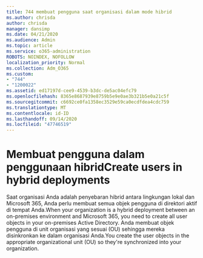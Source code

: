 ```yaml
---
title: 744 membuat pengguna saat organisasi dalam mode hibrid
ms.author: chrisda
author: chrisda
manager: dansimp
ms.date: 04/21/2020
ms.audience: Admin
ms.topic: article
ms.service: o365-administration
ROBOTS: NOINDEX, NOFOLLOW
localization_priority: Normal
ms.collection: Adm_O365
ms.custom:
- "744"
- "1200022"
ms.assetid: ed17197d-cee9-4539-b3dc-de5ac04efc79
ms.openlocfilehash: 8365e8687939e8759b5e9e0ae3b321b5e0a21c5f
ms.sourcegitcommit: c6692ce0fa1358ec3529e59ca0ecdfdea4cdc759
ms.translationtype: MT
ms.contentlocale: id-ID
ms.lasthandoff: 09/14/2020
ms.locfileid: "47746519"
---
```

# <a name="create-users-in-hybrid-deployments"></a><span data-ttu-id="f1e0a-102">Membuat pengguna dalam penggunaan hibrid</span><span class="sxs-lookup"><span data-stu-id="f1e0a-102">Create users in hybrid deployments</span></span>

<span data-ttu-id="f1e0a-103">Saat organisasi Anda adalah penyebaran hibrid antara lingkungan lokal dan Microsoft 365, Anda perlu membuat semua objek pengguna di direktori aktif di tempat Anda.</span><span class="sxs-lookup"><span data-stu-id="f1e0a-103">When your organization is a hybrid deployment between an on-premises environment and Microsoft 365, you need to create all user objects in your on-premises Active Directory.</span></span> <span data-ttu-id="f1e0a-104">Anda membuat objek pengguna di unit organisasi yang sesuai (OU) sehingga mereka disinkronkan ke dalam organisasi Anda.</span><span class="sxs-lookup"><span data-stu-id="f1e0a-104">You create the user objects in the appropriate organizational unit (OU) so they're synchronized into your organization.</span></span>
